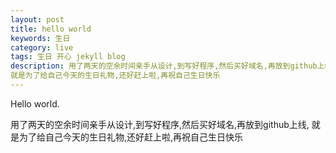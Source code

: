 ```yaml
---
layout: post
title: hello world
keywords: 生日
category: live
tags: 生日 开心 jekyll blog
description: 用了两天的空余时间亲手从设计,到写好程序,然后买好域名,再放到github上线,
就是为了给自己今天的生日礼物,还好赶上啦,再祝自己生日快乐
---
```


Hello world.



用了两天的空余时间亲手从设计,到写好程序,然后买好域名,再放到github上线,
就是为了给自己今天的生日礼物,还好赶上啦,再祝自己生日快乐